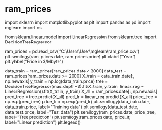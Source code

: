 # ram_prices

import sklearn
import matplotlib.pyplot as plt
import pandas as pd
import mglearn
import os


from sklearn.linear_model import LinearRegression
from sklearn.tree import DecisionTreeRegressor

ram_prices = pd.read_csv(r'C:\Users\User\mglearn\ram_price.csv')
plt.semilogy(ram_prices.date, ram_prices.price)
plt.xlabel("Year")
plt.ylabel("Price in $/Mbyte")

data_train = ram_prices[ram_prices.date < 2000]
data_test = ram_prices[ram_prices.date >= 2000]
X_train = data_train.date[:, np.newaxis]
y_train = np.log(data_train.price)
tree = DecisionTreeRegressor(max_depth=3).fit(X_train, y_train)
linear_reg = LinearRegression().fit(X_train, y_train)
X_all = ram_prices.date[:, np.newaxis]
pred_tree = tree.predict(X_all)
pred_lr = linear_reg.predict(X_all)
price_tree = np.exp(pred_tree)
price_lr = np.exp(pred_lr)
plt.semilogy(data_train.date, data_train.price, label="Training data")
plt.semilogy(data_test.date, data_test.price, label="Test data")
plt.semilogy(ram_prices.date, price_tree, label="Tree prediction")
plt.semilogy(ram_prices.date, price_lr, label="Linear prediction")
plt.legend()
